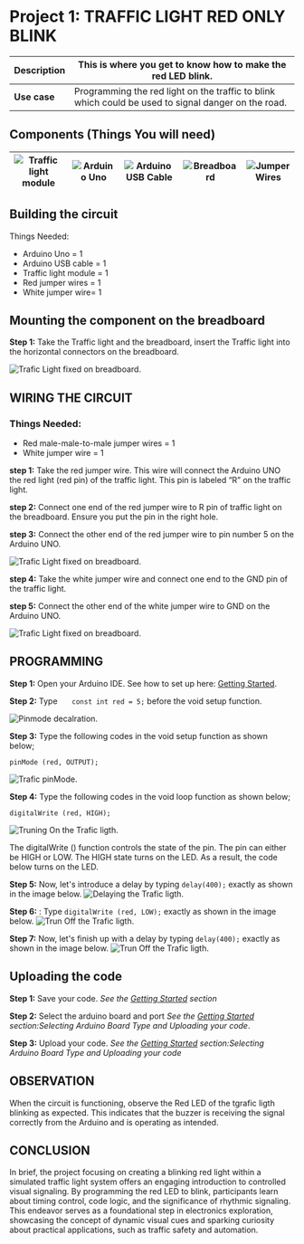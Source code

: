 # Project 1: TRAFFIC LIGHT RED ONLY BLINK

| **Description** | This is where you get to know how to make the red LED blink.                                        |
| --------------- | --------------------------------------------------------------------------------------------------- |
| **Use case**    | Programming the red light on the traffic to blink which could be used to signal danger on the road. |

## Components (Things You will need)

| ![Traffic light module ](../../assets/components/trafficmodule.png) | ![Arduino Uno](../../assets/components/arduino.png) | ![Arduino USB Cable](../../assets/components/USB_Cable.png) | ![Breadboard](../../assets/components/breadboard.png) | ![Jumper Wires](../../assets/components/jump_wire.png) |
| ------------------------------------------------------------------- | --------------------------------------------------- | ----------------------------------------------------------- | ----------------------------------------------------- | ------------------------------------------------------ |

## Building the circuit

Things Needed:

- Arduino Uno = 1
- Arduino USB cable = 1
- Traffic light module = 1
- Red jumper wires = 1
- White jumper wire= 1

## Mounting the component on the breadboard

**Step 1:** Take the Traffic light and the breadboard, insert the Traffic light into the horizontal connectors on the breadboard.

![Trafic Light fixed on breadboard](../../assets/1.0/Traffic%20Light%20Module/Traffic%20Light%20Red%20On/Trafic%20Light%20image%201.png).

## WIRING THE CIRCUIT

### Things Needed:

- Red male-male-to-male jumper wires = 1
- White jumper wire = 1

**step 1:** Take the red jumper wire. This wire will connect the Arduino UNO the red light (red pin) of the traffic light. This pin is labeled “R” on the traffic light.

**step 2:** Connect one end of the red jumper wire to R pin of traffic light on the breadboard. Ensure you put the pin in the right hole.

**step 3:** Connect the other end of the red jumper wire to pin number 5 on the Arduino UNO.

![Trafic Light fixed on breadboard](../../assets/1.0/Traffic%20Light%20Module/Traffic%20Light%20Red%20On/Traffic%20Ligth%20image%202.png).

**step 4:** Take the white jumper wire and connect one end to the GND pin of the traffic light.

**step 5:** Connect the other end of the white jumper wire to GND on the Arduino UNO.

![Trafic Light fixed on breadboard](../../assets/1.0/Traffic%20Light%20Module/Traffic%20Light%20Red%20On/Traffic%20Light%20image%203.png).

## PROGRAMMING

**Step 1:** Open your Arduino IDE. See how to set up here: [Getting Started](../../../../README.md#getting-started).

**Step 2:** Type `   const int red = 5;` before the void setup function.

![Pinmode decalration](../../assets/1.0/Traffic%20Light%20Module/Traffic%20Light%20Red%20On/trafic%20code%201.png).

**Step 3:** Type the following codes in the void setup function as shown below;

```
pinMode (red, OUTPUT);
```

![Trafic pinMode](../../assets/1.0/Traffic%20Light%20Module/Traffic%20Light%20Red%20On/trafic%20code%202.png).

**Step 4:** Type the following codes in the void loop function as shown below;

```
digitalWrite (red, HIGH);
```

![Truning On the Trafic ligth ](../../assets/1.0/Traffic%20Light%20Module/Traffic%20Light%20Red%20On/trafic%20code%204.png).

The digitalWrite () function controls the state of the pin. The pin can either be HIGH or LOW. The HIGH state turns on the LED. As a result, the code below turns on the LED.

**Step 5:** Now, let's introduce a delay by typing `delay(400);` exactly as shown in the image below.
![Delaying the Trafic ligth ](../../assets/1.0/Traffic%20Light%20Module/Traffic%20Light%20Red%20On/trafic%20ligth%20code%205.png).

**Step 6:** : Type `digitalWrite (red, LOW);` exactly as shown in the image below.
![Trun Off the Trafic ligth ](../../assets/1.0/Traffic%20Light%20Module/Traffic%20Light%20Red%20On/trafic%20ligth%20code%206.png).

**Step 7:** Now, let's finish up with a delay by typing `delay(400);` exactly as shown in the image below.
![Trun Off the Trafic ligth ](../../assets/1.0/Traffic%20Light%20Module/Traffic%20Light%20Red%20On/trafic%20code%206.png).

## Uploading the code

**Step 1:** Save your code. _See the [Getting Started](../../../../README.md#getting-started) section_

**Step 2:** Select the arduino board and port _See the [Getting Started](../../../../README.md#getting-started) section:Selecting Arduino Board Type and Uploading your code_.

**Step 3:** Upload your code. _See the [Getting Started](../../../../README.md#getting-started) section:Selecting Arduino Board Type and Uploading your code_

## OBSERVATION

When the circuit is functioning, observe the Red LED of the tgrafic ligth blinking as expected. This indicates that the buzzer is receiving the signal correctly from the Arduino and is operating as intended.

## CONCLUSION

In brief, the project focusing on creating a blinking red light within a simulated traffic light system offers an engaging introduction to controlled visual signaling. By programming the red LED to blink, participants learn about timing control, code logic, and the significance of rhythmic signaling. This endeavor serves as a foundational step in electronics exploration, showcasing the concept of dynamic visual cues and sparking curiosity about practical applications, such as traffic safety and automation.
